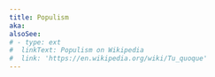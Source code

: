 ```yaml
---
title: Populism
aka:
alsoSee:
# - type: ext
#  linkText: Populism on Wikipedia
#  link: 'https://en.wikipedia.org/wiki/Tu_quoque'
---
```


